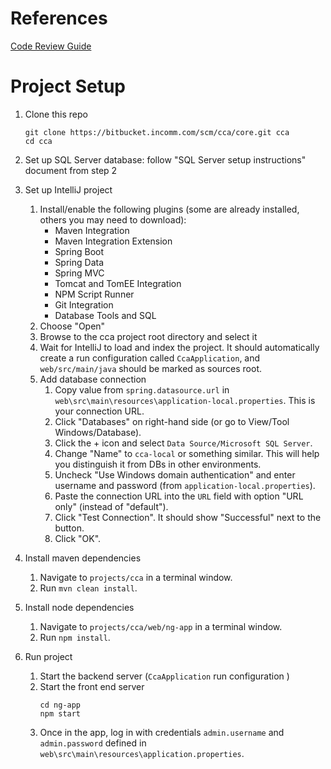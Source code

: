 # References #

[Code Review Guide](http://apcfl01v:8090/display/CCDT/Code+Reviews)

# Project Setup
1. Clone this repo
    ```
    git clone https://bitbucket.incomm.com/scm/cca/core.git cca
    cd cca
    ```

2. Set up SQL Server database: follow "SQL Server setup instructions" document from step 2
3. Set up IntelliJ project
	1. Install/enable the following plugins (some are already installed, others you may need to download):
		* Maven Integration
		* Maven Integration Extension
		* Spring Boot
		* Spring Data
		* Spring MVC
		* Tomcat and TomEE Integration
		* NPM Script Runner
		* Git Integration
		* Database Tools and SQL
	2. Choose "Open"
	3. Browse to the cca project root directory and select it
    4. Wait for IntelliJ to load and index the project. It should automatically create a run configuration called `CcaApplication`, and `web/src/main/java` should be marked as sources root.
    5. Add database connection
		1. Copy value from `spring.datasource.url` in `web\src\main\resources\application-local.properties`. This is your connection URL.
		2. Click "Databases" on right-hand side (or go to View/Tool Windows/Database).
		3. Click the + icon and select `Data Source/Microsoft SQL Server`.
		4. Change "Name" to `cca-local` or something similar. This will help you distinguish it from DBs in other environments.
		5. Uncheck "Use Windows domain authentication" and enter username and password (from `application-local.properties`).
		6. Paste the connection URL into the `URL` field with option "URL only" (instead of "default").
		7. Click "Test Connection". It should show "Successful" next to the button.
		8. Click "OK".

4. Install maven dependencies
	1. Navigate to `projects/cca` in a terminal window.
	2. Run `mvn clean install`.

5. Install node dependencies
	1. Navigate to `projects/cca/web/ng-app` in a terminal window.
	2. Run `npm install`.

6. Run project
	1. Start the backend server (`CcaApplication` run configuration )
	2. Start the front end server
        ```
        cd ng-app
        npm start
        ``` 
	3. Once in the app, log in with credentials `admin.username` and `admin.password` defined in `web\src\main\resources\application.properties`.